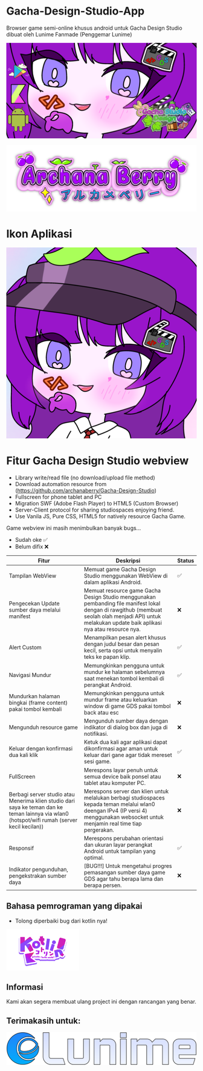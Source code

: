# Gacha-Design-Studio-App
Browser game semi-online khusus android untuk Gacha Design Studio dibuat oleh Lunime Fanmade (Penggemar Lunime)

![Banner](archanaberry/Banner.png)

![Archana Berry Developer Game](archanaberry/archanaberry.png)

# Ikon Aplikasi
![Gacha Desing Studio](archanaberry/icon.png)

# Fitur Gacha Design Studio webview
* Library write/read file (no download/upload file method)
* Download automation resource from (https://github.com/archanaberry/Gacha-Design-Studio)
* Fullscreen for phone tablet and PC
* Migration SWF (Adobe Flash Player) to HTML5 (Custom Browser)
* Server-Client protocol for sharing studiospaces enjoying friend.
* Use Vanila JS, Pure CSS, HTML5 for natively resource Gacha Game.

Game webview ini masih menimbulkan banyak bugs...
* Sudah oke ✅
* Belum difix ❌

| Fitur                     | Deskripsi                                                                                                        | Status |
|---------------------------|------------------------------------------------------------------------------------------------------------------|--------|
| Tampilan WebView          | Memuat game Gacha Design Studio menggunakan WebView di dalam aplikasi Android.                                  | ✅ |
| Pengecekan Update sumber daya melalui manifest         | Memuat resource game Gacha Design Studio menggunakan pembanding file manifest lokal dengan di rawgithub (membuat seolah olah menjadi API) untuk melakukan update baik aplikasi nya atau resource nya.                                | ❌ |
| Alert Custom              | Menampilkan pesan alert khusus dengan judul besar dan pesan kecil, serta opsi untuk menyalin teks ke papan klip. | ✅ |
| Navigasi Mundur           | Memungkinkan pengguna untuk mundur ke halaman sebelumnya saat menekan tombol kembali di perangkat Android.       | ✅ |
| Mundurkan halaman bingkai (frame content) pakai tombol kembali        | Memungkinkan pengguna untuk mundur frame atau keluarkan window di game GDS pakai tombol back atau esc       | ❌ |
| Mengunduh resource game    | Mengunduh sumber daya dengan indikator di dialog box dan juga di notifikasi.             | ❌ |
| Keluar dengan konfirmasi dua kali klik      | Ketuk dua kali agar aplikasi dapat dikonfirmasi agar aman untuk keluar dari gane agar tidak mereset sesi game.         | ✅ |
| FullScreen                 | Merespons layar penuh untuk semua device baik ponsel atau tablet atau komputer PC.                   | ❌ |
| Berbagi server studio atau Menerima klien studio dari saya ke teman dan ke teman lainnya via wlan0 (hotspot/wifi rumah (server kecil kecilan))               | Merespons server dan klien untuk melalukan berbagi studiospaces kepada teman melalui wlan0 deengan IPv4 (IP versi 4) menggunakan websocket untuk menjamin real time tiap pergerakan.              | ❌ |
| Responsif                 | Merespons perubahan orientasi dan ukuran layar perangkat Android untuk tampilan yang optimal.                   | ✅ |
| Indikator pengunduhan, pengekstrakan sumber daya         | [BUG!!!] Untuk mengetahui progres pemasangan sumber daya game GDS agar tahu berapa lama dan berapa persen.       | ❌ |

## Bahasa pemrograman yang dipakai
* Tolong diperbaiki bug dari kotlin nya!
<img src="archanaberry/Kotlin.png" alt="Menggunakan kotlin sebagai program utama" width="192" height="108">

## Informasi 
Kami akan segera membuat ulang project ini dengan rancangan yang benar.

## Terimakasih untuk:
![lunime credits arts (open source but don't forget to remember her :>)](archanaberry/lunime.svg)

